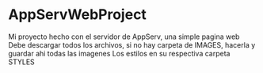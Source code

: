 # AppServWebProject
Mi proyecto hecho con el servidor de AppServ, una simple pagina web
Debe descargar todos los archivos, si no hay carpeta de IMAGES, hacerla y guardar ahi todas las imagenes
Los estilos en su respectiva carpeta STYLES

